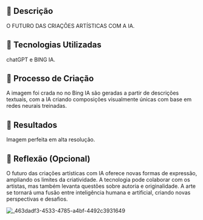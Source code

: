 ## 📒 Descrição
O FUTURO DAS CRIAÇÕES ARTÍSTICAS COM A IA.

## 🤖 Tecnologias Utilizadas
chatGPT e BING IA.

## 🧐 Processo de Criação
A imagem foi crada no no Bing IA são geradas a partir de descrições textuais, com a IA criando composições visualmente únicas com base em redes neurais treinadas.

## 🚀 Resultados
Imagem perfeita em alta resolução.

## 💭 Reflexão (Opcional)
O futuro das criações artísticas com IA oferece novas formas de expressão, ampliando os limites da criatividade. A tecnologia pode colaborar com os artistas, mas também levanta questões sobre autoria e originalidade. A arte se tornará uma fusão entre inteligência humana e artificial, criando novas perspectivas e desafios.

![_463dadf3-4533-4785-a4bf-4492c3931649](https://github.com/user-attachments/assets/924796da-e8c2-4893-aeca-f566f296133b)
